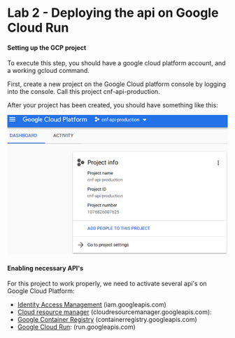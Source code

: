 # Lab 2 - Deploying the api on Google Cloud Run

#### Setting up the GCP project
To execute this step, you should have a google cloud platform account, and a working gcloud command.

First, create a new project on the Google Cloud platform console by logging into the console. Call this project cnf-api-production.

After your project has been created, you should have something like this: 

<p align="center">
  <img src="../img/gcp_project.png" alt="GCP Console" />
</p>

#### Enabling necessary API's
For this project to work properly, we need to activate several api's on Google Cloud Platform:

- [Identity Access Management](https://cloud.google.com/iam/docs/reference/rest) (iam.googleapis.com)
- [Cloud resource manager](https://cloud.google.com/resource-manager/docs/apis) (cloudresourcemanager.googleapis.com): 
- [Google Container Registry]() (containerregistry.googleapis.com)
- [Google Cloud Run](): (run.googleapis.com)

